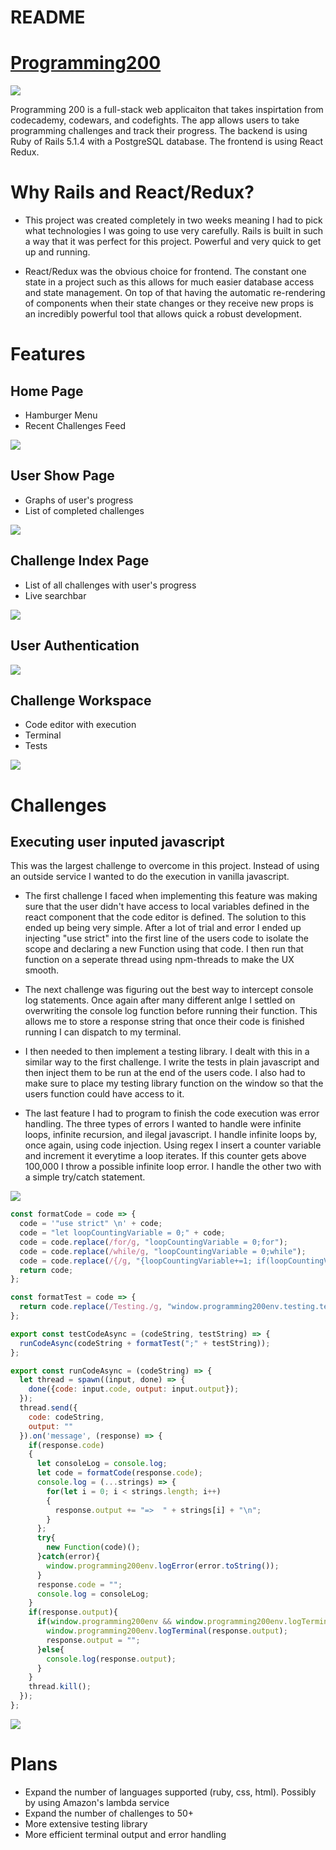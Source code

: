 # README

# [Programming200](http://programming200.com)
![](readme-assets/navbar.png)

Programming 200 is a full-stack web applicaiton that takes inspirtation from codecademy, codewars, and codefights. The app allows users to take programming challenges and track their progress. The backend is using Ruby of Rails 5.1.4 with a PostgreSQL database. The frontend is using React Redux. 

# Why Rails and React/Redux?
- This project was created completely in two weeks meaning I had to pick what technologies I was going to use very carefully. Rails is built in such a way that it was perfect for this project. Powerful and very quick to get up and running. 

- React/Redux was the obvious choice for frontend. The constant one state in a project such as this allows for much easier database access and state management. On top of that having the automatic re-rendering of components when their state changes or they receive new props is an incredibly powerful tool that allows quick a robust development.

# Features
## Home Page
- Hamburger Menu
- Recent Challenges Feed

![](readme-assets/splash.png)

## User Show Page
- Graphs of user's progress
- List of completed challenges

![](readme-assets/user-show.png)

## Challenge Index Page
- List of all challenges with user's progress
- Live searchbar

![](readme-assets/challenge-index.png)

## User Authentication
![](readme-assets/signup.png)

## Challenge Workspace
- Code editor with execution
- Terminal
- Tests

![](readme-assets/challenge.png)

# Challenges
## Executing user inputed javascript
This was the largest challenge to overcome in this project. Instead of using an outside service I wanted to do the execution in vanilla javascript. 
- The first challenge I faced when implementing this feature was making sure that the user didn't have access to local variables defined in the react component that the code editor is defined. The solution to this ended up being very simple. After a lot of trial and error I ended up injecting "use strict" into the first line of the users code to isolate the scope and declaring a new Function using that code. I then run that function on a seperate thread using npm-threads to make the UX smooth.

- The next challenge was figuring out the best way to intercept console log statements. Once again after many different anlge I settled on overwriting the console log function before running their function. This allows me to store a response string that once their code is finished running I can dispatch to my terminal.

- I then needed to then implement a testing library. I dealt with this in a similar way to the first challenge. I write the tests in plain javascript and then inject them to be run at the end of the users code. I also had to make sure to place my testing library function on the window so that the users function could have access to it.

- The last feature I had to program to finish the code execution was error handling. The three types of errors I wanted to handle were infinite loops, infinite recursion, and ilegal javascript. I handle infinite loops by, once again, using code injection. Using regex I insert a counter variable and increment it everytime a loop iterates. If this counter gets above 100,000 I throw a possible infinite loop error. I handle the other two with a simple try/catch statement.

![](readme-assets/error.gif)

```javascript
const formatCode = code => {
  code = '"use strict" \n' + code;
  code = "let loopCountingVariable = 0;" + code;
  code = code.replace(/for/g, "loopCountingVariable = 0;for");
  code = code.replace(/while/g, "loopCountingVariable = 0;while");
  code = code.replace(/{/g, "{loopCountingVariable+=1; if(loopCountingVariable > 100000) {throw `Possible infinite loop`;}");
  return code;
};

const formatTest = code => {
  return code.replace(/Testing./g, "window.programming200env.testing.testingLibrary.");
};

export const testCodeAsync = (codeString, testString) => {
  runCodeAsync(codeString + formatTest(";" + testString));
};

export const runCodeAsync = (codeString) => {
  let thread = spawn((input, done) => {
    done({code: input.code, output: input.output});    
  });
  thread.send({
    code: codeString,
    output: ""
  }).on('message', (response) => {
    if(response.code)
    {
      let consoleLog = console.log;
      let code = formatCode(response.code);
      console.log = (...strings) => {
        for(let i = 0; i < strings.length; i++)
        { 
          response.output += "=>  " + strings[i] + "\n";
        }
      };
      try{
        new Function(code)();
      }catch(error){
        window.programming200env.logError(error.toString());
      }
      response.code = "";
      console.log = consoleLog;
    }
    if(response.output){
      if(window.programming200env && window.programming200env.logTerminal){
        window.programming200env.logTerminal(response.output);
        response.output = "";
      }else{
        console.log(response.output);
      }
    }
    thread.kill();
  });
};
```

![](readme-assets/print_out.png)

# Plans
- Expand the number of languages supported (ruby, css, html). Possibly by using Amazon's lambda service
- Expand the number of challenges to 50+
- More extensive testing library
- More efficient terminal output and error handling